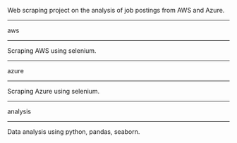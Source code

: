 Web scraping project on the analysis of job postings from AWS and Azure.

***
aws
***

Scraping AWS using selenium.

*****
azure
*****

Scraping Azure using selenium.

********
analysis
********

Data analysis using python, pandas, seaborn.